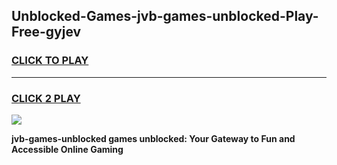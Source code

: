 
## Unblocked-Games-jvb-games-unblocked-Play-Free-gyjev
<h3>
<a href="https://premium76.site?title=jvb-games-unblocked&ref=17A">CLICK TO PLAY</a></h3>
<hr>

<h3>
<a href="https://premium76.site?title=jvb-games-unblocked&ref=17A">CLICK 2 PLAY</a>
  
</h3>

<a href="https://premium76.site?title=jvb-games-unblocked&ref=17A"><img src="https://clearcache.store/games.png"></a>


**jvb-games-unblocked games unblocked: Your Gateway to Fun and Accessible Online Gaming**
